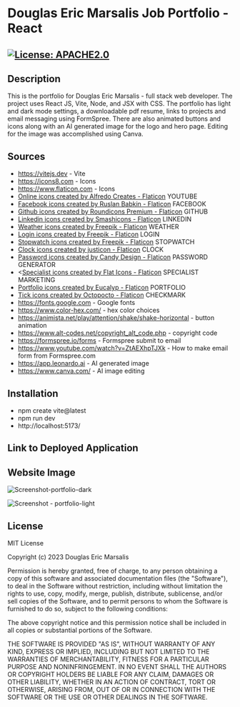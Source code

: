 # Douglas Eric Marsalis Job Portfolio - React

## [![License: APACHE2.0](https://img.shields.io/badge/License:_MIT-orange)](https://opensource.org/license/mit/)

## Description
This is the portfolio for Douglas Eric Marsalis - full stack web developer.  The project uses React JS, Vite, Node, and JSX with CSS.  The portfolio has light and dark mode settings, a downloadable pdf resume, links to projects and email messaging using FormSpree.  There are also animated buttons and icons along with an AI generated image for the logo and hero page. Editing for the image was accomplished using Canva.

## Sources
* https://vitejs.dev - Vite 
* https://icons8.com - Icons
* https://www.flaticon.com - Icons
* <a href="https://www.flaticon.com/free-icons/online" title="online icons">Online icons created by Alfredo Creates - Flaticon</a> YOUTUBE
* <a href="https://www.flaticon.com/free-icons/facebook" title="facebook icons">Facebook icons created by Ruslan Babkin - Flaticon</a> FACEBOOK
* <a href="https://www.flaticon.com/free-icons/github" title="github icons">Github icons created by Roundicons Premium - Flaticon</a> GITHUB
* <a href="https://www.flaticon.com/free-icons/linkedin" title="linkedin icons">Linkedin icons created by Smashicons - Flaticon</a> LINKEDIN
* <a href="https://www.flaticon.com/free-icons/weather" title="weather icons">Weather icons created by Freepik - Flaticon</a> WEATHER 
* <a href="https://www.flaticon.com/free-icons/login" title="login icons">Login icons created by Freepik - Flaticon</a> LOGIN
* <a href="https://www.flaticon.com/free-icons/stopwatch" title="stopwatch icons">Stopwatch icons created by Freepik - Flaticon</a> STOPWATCH
* <a href="https://www.flaticon.com/free-icons/clock" title="clock icons">Clock icons created by justicon - Flaticon</a> CLOCK
* <a href="https://www.flaticon.com/free-icons/password" title="password icons">Password icons created by Candy Design - Flaticon</a> PASSWORD GENERATOR
* <<a href="https://www.flaticon.com/free-icons/specialist" title="specialist icons">Specialist icons created by Flat Icons - Flaticon</a> SPECIALIST MARKETING
* <a href="https://www.flaticon.com/free-icons/portfolio" title="portfolio icons">Portfolio icons created by Eucalyp - Flaticon</a> PORTFOLIO
* <a href="https://www.flaticon.com/free-icons/tick" title="tick icons">Tick icons created by Octopocto - Flaticon</a> CHECKMARK
* https://fonts.google.com - Google fonts
* https://www.color-hex.com/ - hex color choices
* https://animista.net/play/attention/shake/shake-horizontal - button animation
* https://www.alt-codes.net/copyright_alt_code.php - copyright code
* https://formspree.io/forms - Formspree submit to email
* https://www.youtube.com/watch?v=ZtAEXhpTJXk - How to make email form from Formspree.com 
* https://app.leonardo.ai - AI generated image
* https://www.canva.com/ - AI image editing 

## Installation
* npm create vite@latest
* npm run dev
* http://localhost:5173/ 

## Link to Deployed Application


## Website Image

![Screenshot-portfolio-dark](https://github.com/user-attachments/assets/2081e7d6-ec5f-41c8-bd68-52b25391f22a)


![Screenshot - portfolio-light](https://github.com/user-attachments/assets/ca859488-df31-487b-abba-232eef0d380d)

## License
MIT License

Copyright (c) 2023 Douglas Eric Marsalis

Permission is hereby granted, free of charge, to any person obtaining a copy
of this software and associated documentation files (the "Software"), to deal
in the Software without restriction, including without limitation the rights
to use, copy, modify, merge, publish, distribute, sublicense, and/or sell
copies of the Software, and to permit persons to whom the Software is
furnished to do so, subject to the following conditions:

The above copyright notice and this permission notice shall be included in all
copies or substantial portions of the Software.

THE SOFTWARE IS PROVIDED "AS IS", WITHOUT WARRANTY OF ANY KIND, EXPRESS OR
IMPLIED, INCLUDING BUT NOT LIMITED TO THE WARRANTIES OF MERCHANTABILITY,
FITNESS FOR A PARTICULAR PURPOSE AND NONINFRINGEMENT. IN NO EVENT SHALL THE
AUTHORS OR COPYRIGHT HOLDERS BE LIABLE FOR ANY CLAIM, DAMAGES OR OTHER
LIABILITY, WHETHER IN AN ACTION OF CONTRACT, TORT OR OTHERWISE, ARISING FROM,
OUT OF OR IN CONNECTION WITH THE SOFTWARE OR THE USE OR OTHER DEALINGS IN THE
SOFTWARE.
